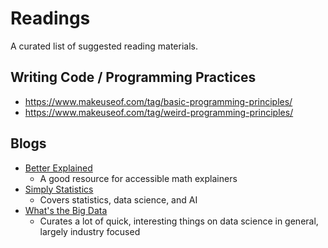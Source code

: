 # Readings

A curated list of suggested reading materials.

## Writing Code / Programming Practices

- https://www.makeuseof.com/tag/basic-programming-principles/
- https://www.makeuseof.com/tag/weird-programming-principles/


## Blogs

- [Better Explained](https://betterexplained.com)
  - A good resource for accessible math explainers
- [Simply Statistics](https://simplystatistics.org)
  - Covers statistics, data science, and AI
- [What's the Big Data](https://whatsthebigdata.com)
  - Curates a lot of quick, interesting things on data science in general, largely industry focused
